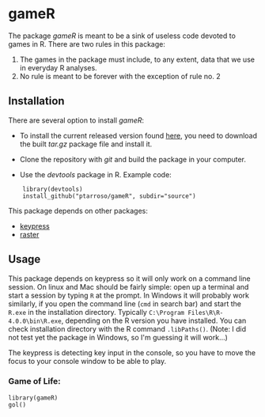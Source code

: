 # gameR

The package *gameR* is meant to be a sink of useless code devoted to games in R.
There are two rules in this package:
 1. The games in the package must include, to any extent, data that we use in 
 everyday R analyses.
 2. No rule is meant to be forever with the exception of rule no. 2


## Installation

There are several option to install *gameR*:

- To install the current released version found [here](https://github.com/ptarroso/gameR/releases), you need to
  download the built *tar.gz* package file and install it.

- Clone the repository with *git* and build the package in your computer.

- Use the *devtools* package in R. Example code:

```
    library(devtools)
    install_github("ptarroso/gameR", subdir="source")
```

This package depends on other packages:
- [keypress](https://cran.r-project.org/web/packages/keypress/index.html)
- [raster](https://cran.r-project.org/web/packages/raster/index.html)

## Usage

This package depends on keypress so it will only work on a command line session.
On linux and Mac should be fairly simple: open up a terminal and start a session
by typing `R` at the prompt. In Windows it will probably work similarly, if you
open the command line (`cmd` in search bar) and start the `R.exe` in the 
installation directory. Typically `C:\Program Files\R\R-4.0.0\bin\R.exe`, depending
on the R version you have installed. You can check installation directory with 
the R command `.libPaths()`. (Note: I did not test yet the package in Windows, 
so I'm guessing it will work...)

The keypress is detecting key input in the console, so you have to move the focus 
to your console window to be able to play.

### Game of Life:
```
library(gameR)
gol()
```



